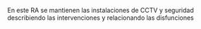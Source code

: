 En este RA se mantienen las instalaciones de CCTV y seguridad describiendo las intervenciones y relacionando las disfunciones

